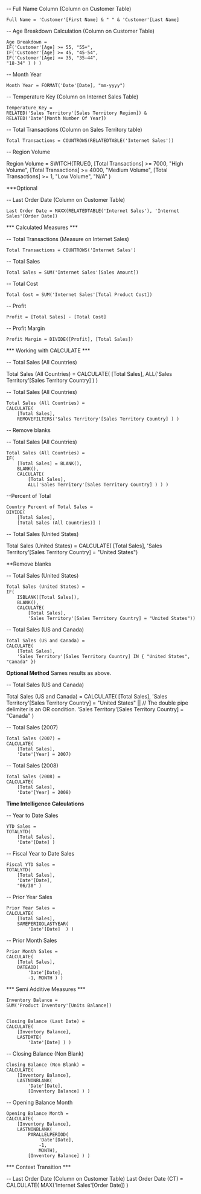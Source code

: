 -- Full Name Column (Column on Customer Table)
        
    Full Name = 'Customer'[First Name] & " " & 'Customer'[Last Name]

-- Age Breakdown Calculation (Column on Customer Table)

    Age Breakdown = 
    IF('Customer'[Age] >= 55, "55+",
    IF('Customer'[Age] >= 45, "45-54",
    IF('Customer'[Age] >= 35, "35-44",
    "18-34" ) ) )

-- Month Year
    
    Month Year = FORMAT('Date'[Date], "mm-yyyy")

-- Temperature Key (Column on Internet Sales Table)

    Temperature Key = 
    RELATED('Sales Territory'[Sales Territory Region]) & RELATED('Date'[Month Number Of Year])

-- Total Transactions (Column on Sales Territory table)

    Total Transactions = COUNTROWS(RELATEDTABLE('Internet Sales'))

-- Region Volume

  Region Volume = 
    SWITCH(TRUE(),
        [Total Transactions] >= 7000, "High Volume",
        [Total Transactions] >= 4000, "Medium Volume",
        [Total Transactions] >= 1, "Low Volume",
        "N/A" ) 

***Optional

-- Last Order Date (Column on Customer Table)
  
    Last Order Date = MAXX(RELATEDTABLE('Internet Sales'), 'Internet Sales'[Order Date])

*** Calculated Measures ***

-- Total Transactions (Measure on Internet Sales)

    Total Transactions = COUNTROWS('Internet Sales')

-- Total Sales

    Total Sales = SUM('Internet Sales'[Sales Amount]) 

-- Total Cost

    Total Cost = SUM('Internet Sales'[Total Product Cost])

-- Profit

    Profit = [Total Sales] - [Total Cost]

-- Profit Margin

    Profit Margin = DIVIDE([Profit], [Total Sales])

*** Working with CALCULATE ***

-- Total Sales (All Countries)

  Total Sales (All Countries) = 
  CALCULATE(
      [Total Sales],
      ALL('Sales Territory'[Sales Territory Country] ) ) 

-- Total Sales (All Countries) 

    Total Sales (All Countries) = 
    CALCULATE(
        [Total Sales],
        REMOVEFILTERS('Sales Territory'[Sales Territory Country] ) ) 

-- Remove blanks

-- Total Sales (All Countries)

    Total Sales (All Countries) = 
    IF(
        [Total Sales] = BLANK(),
        BLANK(),
        CALCULATE(
            [Total Sales],
            ALL('Sales Territory'[Sales Territory Country] ) ) )

--Percent of Total

    Country Percent of Total Sales = 
    DIVIDE(
        [Total Sales],
        [Total Sales (All Countries)] )

-- Total Sales (United States)

  Total Sales (United States) = 
    CALCULATE(
        [Total Sales],
        'Sales Territory'[Sales Territory Country] = "United States")

**Remove blanks

-- Total Sales (United States)

    Total Sales (United States) = 
    IF(
        ISBLANK([Total Sales]),
        BLANK(),
        CALCULATE(
            [Total Sales],
            'Sales Territory'[Sales Territory Country] = "United States"))

-- Total Sales (US and Canada) 

    Total Sales (US and Canada) = 
    CALCULATE(
        [Total Sales],
        'Sales Territory'[Sales Territory Country] IN { "United States", "Canada" })

**Optional Method** Sames results as above.

-- Total Sales (US and Canada) 

  Total Sales (US and Canada) = 
    CALCULATE(
        [Total Sales],
        'Sales Territory'[Sales Territory Country] = "United States" || // The double pipe delimiter is an OR condition.
        'Sales Territory'[Sales Territory Country] = "Canada" )

-- Total Sales (2007)

    Total Sales (2007) = 
    CALCULATE(
        [Total Sales],
        'Date'[Year] = 2007)

-- Total Sales (2008)

    Total Sales (2008) = 
    CALCULATE(
        [Total Sales],
        'Date'[Year] = 2008)

**Time Intelligence Calculations**

-- Year to Date Sales

    YTD Sales = 
    TOTALYTD(
        [Total Sales],
        'Date'[Date] )

-- Fiscal Year to Date Sales

    Fiscal YTD Sales = 
    TOTALYTD(
        [Total Sales],
        'Date'[Date],
        "06/30" )

-- Prior Year Sales

    Prior Year Sales = 
    CALCULATE(
        [Total Sales],
        SAMEPERIODLASTYEAR(
            'Date'[Date]  ) )

-- Prior Month Sales

    Prior Month Sales = 
    CALCULATE(
        [Total Sales],
        DATEADD(
            'Date'[Date],
            -1, MONTH ) )

*** Semi Additive Measures ***

    Inventory Balance = 
    SUM('Product Inventory'[Units Balance])


    Closing Balance (Last Date) = 
    CALCULATE(
        [Inventory Balance],
        LASTDATE( 
            'Date'[Date] ) ) 

-- Closing Balance (Non Blank)

    Closing Balance (Non Blank) = 
    CALCULATE(
        [Inventory Balance],
        LASTNONBLANK( 
            'Date'[Date],
            [Inventory Balance] ) ) 

-- Opening Balance Month

    Opening Balance Month = 
    CALCULATE(
        [Inventory Balance],
        LASTNONBLANK( 
            PARALLELPERIOD(
                'Date'[Date],
                -1,
                MONTH),
            [Inventory Balance] ) )

*** Context Transition ***

-- Last Order Date (Column on Customer Table)
    Last Order Date (CT) = 
    CALCULATE(
        MAX('Internet Sales'[Order Date]) 
    )
